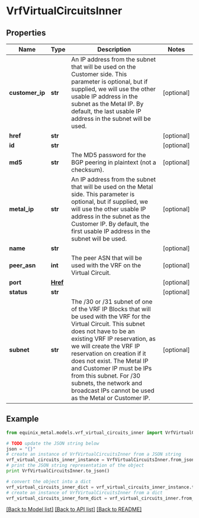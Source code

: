 # VrfVirtualCircuitsInner


## Properties
Name | Type | Description | Notes
------------ | ------------- | ------------- | -------------
**customer_ip** | **str** | An IP address from the subnet that will be used on the Customer side. This parameter is optional, but if supplied, we will use the other usable IP address in the subnet as the Metal IP. By default, the last usable IP address in the subnet will be used. | [optional] 
**href** | **str** |  | [optional] 
**id** | **str** |  | [optional] 
**md5** | **str** | The MD5 password for the BGP peering in plaintext (not a checksum). | [optional] 
**metal_ip** | **str** | An IP address from the subnet that will be used on the Metal side. This parameter is optional, but if supplied, we will use the other usable IP address in the subnet as the Customer IP. By default, the first usable IP address in the subnet will be used. | [optional] 
**name** | **str** |  | [optional] 
**peer_asn** | **int** | The peer ASN that will be used with the VRF on the Virtual Circuit. | [optional] 
**port** | [**Href**](Href.md) |  | [optional] 
**status** | **str** |  | [optional] 
**subnet** | **str** | The /30 or /31 subnet of one of the VRF IP Blocks that will be used with the VRF for the Virtual Circuit. This subnet does not have to be an existing VRF IP reservation, as we will create the VRF IP reservation on creation if it does not exist. The Metal IP and Customer IP must be IPs from this subnet. For /30 subnets, the network and broadcast IPs cannot be used as the Metal or Customer IP. | [optional] 

## Example

```python
from equinix_metal.models.vrf_virtual_circuits_inner import VrfVirtualCircuitsInner

# TODO update the JSON string below
json = "{}"
# create an instance of VrfVirtualCircuitsInner from a JSON string
vrf_virtual_circuits_inner_instance = VrfVirtualCircuitsInner.from_json(json)
# print the JSON string representation of the object
print VrfVirtualCircuitsInner.to_json()

# convert the object into a dict
vrf_virtual_circuits_inner_dict = vrf_virtual_circuits_inner_instance.to_dict()
# create an instance of VrfVirtualCircuitsInner from a dict
vrf_virtual_circuits_inner_form_dict = vrf_virtual_circuits_inner.from_dict(vrf_virtual_circuits_inner_dict)
```
[[Back to Model list]](../README.md#documentation-for-models) [[Back to API list]](../README.md#documentation-for-api-endpoints) [[Back to README]](../README.md)


